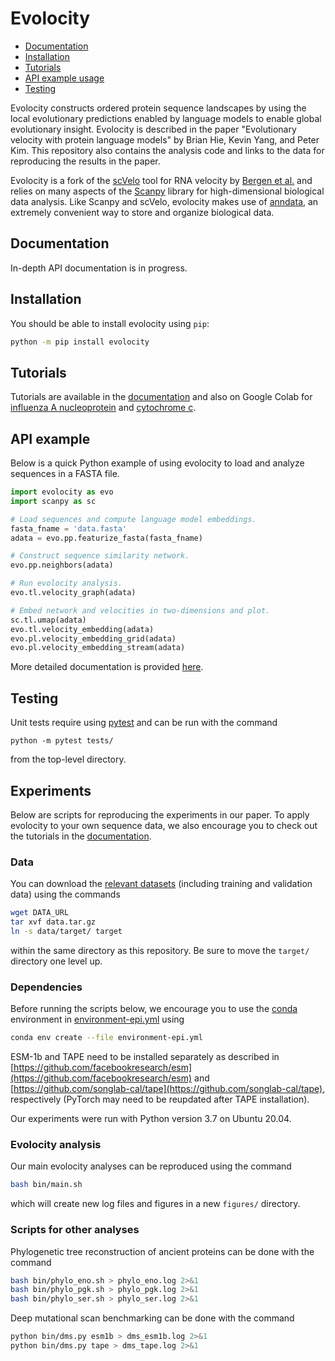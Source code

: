 # Evolocity

- [Documentation](#documentation)
- [Installation](#installation)
- [Tutorials](#tutorials)
- [API example usage](#api-example)
- [Testing](#testing)

Evolocity constructs ordered protein sequence landscapes by using the local evolutionary predictions enabled by language models to enable global evolutionary insight. Evolocity is described in the paper "Evolutionary velocity with protein language models" by Brian Hie, Kevin Yang, and Peter Kim. This repository also contains the analysis code and links to the data for reproducing the results in the paper.

Evolocity is a fork of the [scVelo](https://github.com/theislab/scvelo) tool for RNA velocity by [Bergen et al.](https://www.nature.com/articles/s41587-020-0591-3) and relies on many aspects of the [Scanpy](https://scanpy.readthedocs.io/en/stable/) library for high-dimensional biological data analysis. Like Scanpy and scVelo, evolocity makes use of [anndata](https://anndata.readthedocs.io/en/latest/), an extremely convenient way to store and organize biological data.

## Documentation

In-depth API documentation is in progress.

## Installation

You should be able to install evolocity using `pip`:
```bash
python -m pip install evolocity
```

## Tutorials

Tutorials are available in the [documentation]() and also on Google Colab for [influenza A nucleoprotein](https://colab.research.google.com/drive/143vxIqgIO1bWbC1FJ0q_Ja8eZN603uwM?usp=sharing) and [cytochrome c]().

## API example

Below is a quick Python example of using evolocity to load and analyze sequences in a FASTA file.
```python
import evolocity as evo
import scanpy as sc

# Load sequences and compute language model embeddings.
fasta_fname = 'data.fasta'
adata = evo.pp.featurize_fasta(fasta_fname)

# Construct sequence similarity network.
evo.pp.neighbors(adata)

# Run evolocity analysis.
evo.tl.velocity_graph(adata)

# Embed network and velocities in two-dimensions and plot.
sc.tl.umap(adata)
evo.tl.velocity_embedding(adata)
evo.pl.velocity_embedding_grid(adata)
evo.pl.velocity_embedding_stream(adata)
```

More detailed documentation is provided [here](DOC_URL).

## Testing

Unit tests require using [pytest](https://docs.pytest.org/en/latest/) and can be run with the command
```
python -m pytest tests/
```
from the top-level directory.

## Experiments

Below are scripts for reproducing the experiments in our paper. To apply evolocity to your own sequence data, we also encourage you to check out the tutorials in the [documentation](DOC_URL).

### Data

You can download the [relevant datasets](DATA_URL) (including training and validation data) using the commands
```bash
wget DATA_URL
tar xvf data.tar.gz
ln -s data/target/ target
```
within the same directory as this repository. Be sure to move the `target/` directory one level up.

### Dependencies

Before running the scripts below, we encourage you to use the [conda](https://docs.conda.io/en/latest/) environment in [environment-epi.yml](environment-epi.yml) using
```bash
conda env create --file environment-epi.yml
```
ESM-1b and TAPE need to be installed separately as described in [https://github.com/facebookresearch/esm](https://github.com/facebookresearch/esm) and [https://github.com/songlab-cal/tape](https://github.com/songlab-cal/tape), respectively (PyTorch may need to be reupdated after TAPE installation).

Our experiments were run with Python version 3.7 on Ubuntu 20.04.

### Evolocity analysis

Our main evolocity analyses can be reproduced using the command
```bash
bash bin/main.sh
```
which will create new log files and figures in a new `figures/` directory.

### Scripts for other analyses

Phylogenetic tree reconstruction of ancient proteins can be done with the command
```bash
bash bin/phylo_eno.sh > phylo_eno.log 2>&1
bash bin/phylo_pgk.sh > phylo_pgk.log 2>&1
bash bin/phylo_ser.sh > phylo_ser.log 2>&1
```

Deep mutational scan benchmarking can be done with the command
```bash
python bin/dms.py esm1b > dms_esm1b.log 2>&1
python bin/dms.py tape > dms_tape.log 2>&1
```
